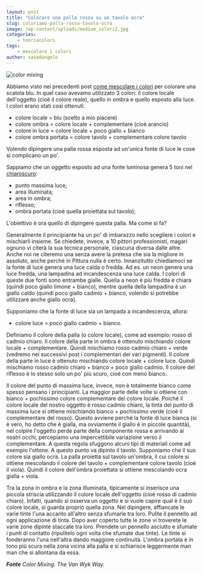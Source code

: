```yaml
---
layout: post
title: "Colorare una palla rossa su un tavolo ocra"
slug: coloriamo-palla-rossa-tavolo-ocra
image: /wp-content/uploads/medium_colori2.jpg
categories:
    - teoriacolori
tags:
    - mescolare i colori
author: sasadangelo
---
```


![color mixing](https://www.disegnoepittura.it/wp-content/uploads/medium_colori2.jpg "color mixing")

Abbiamo visto nei precedenti post [come mescolare i colori](https://www.disegnoepittura.it/mescolare-colori/ "Mescolare i Colori") per colorare una scatola blu. In quel caso avevamo utilizzato 3 colori: il colore locale dell'oggetto (cioè il colore reale), quello in ombra e quello esposto alla luce. I colori erano stati così ottenuti.

- colore locale = blu (scelto a mio piacere)
- colore ombra = colore locale + complementare (cioè arancio)
- colore in luce = colore locale + poco giallo + bianco
- colore ombra portata = colore tavolo + complementare colore tavolo

Volendo dipingere una palla rossa esposta ad un'unica fonte di luce le cose si complicano un po'.

Sappiamo che un oggetto esposto ad una fonte luminosa genera 5 toni nel [chiaroscuro](https://www.disegnoepittura.it/chiaroscuro/ "Chiaroscuro"):

- punto massima luce;
- area illuminata;
- area in ombra;
- riflesso;
- ombra portata (cioè quella proiettata sul tavolo);

L'obiettivo è ora quello di dipingere questa palla. Ma come si fa?

Generalmente il principiante ha un po' di imbarazzo nello scegliere i colori e mischiarli insieme. Se chiedete, invece, a 10 pittori professionisti, magari ognuno vi citerà la sua tecnica personale, ciascuna diversa dalle altre. Anche noi ne citeremo una senza avere la pretesa che sia la migliore in assoluto, anche perché in Pittura nulla è certo. Innanzitutto chiediamoci se la fonte di luce genera una luce calda o fredda. Ad es. un neon genera una luce fredda, una lampadina ad incandescenza una luce calda. I colori di queste due fonti sono entrambe gialle. Quella a neon è più fredda e chiara (quindi poco giallo limone + bianco), mentre quella della lampadina è un giallo caldo (quindi poco giallo cadmio + bianco, volendo si potrebbe utilizzare anche giallo ocra).

Supponiamo che la fonte di luce sia un lampada a incandescenza, allora:

- colore luce = poco giallo cadmio + bianco.

Definiamo il colore della palla (o colore locale), come ad esempio: rosso di cadmio chiaro. Il colore della parte in ombra è ottenuto mischiando colore locale + complementare. Quindi mischiamo rosso cadmio chiaro + verde (vedremo nei successivi post i complementari dei vari pigmenti). Il colore della parte in luce è ottenuto mischiando colore locale + colore luce. Quindi mischiamo rosso cadmio chiaro + bianco + poco giallo cadmio. Il colore del riflesso è lo stesso solo un po' più scuro, cioè con meno bianco.

Il colore del punto di massima luce, invece, non è totalmente bianco come spesso pensano i principianti. La maggior parte delle volte si ottiene con bianco + pochissimo colore complementare del colore locale. Poiché il colore locale del nostro oggetto è rosso cadmio chiaro, la tinta del punto di massima luce si ottiene mischiando bianco + pochissimo verde (cioè il complementare del rosso). Questo avviene perché la fonte di luce bianca (si è vero, ho detto che è gialla, ma ovviamente il giallo è in piccole quantità), nel colpire l'oggetto perde parte della componente rossa e arrivando ai nostri occhi, percepiamo una impercettibile variazione verso il complementare. A questa regola sfuggono alcuni tipi di materiali come ad esempio l'ottone. A questo punto va dipinto il tavolo. Supponiamo che il suo colore sia giallo ocra. La palla proietta sul tavolo un'ombra, il cui colore si ottiene mescolando il colore del tavolo + complementare colore tavolo (cioè il viola). Quindi il colore dell'ombra proiettata si ottiene mescolando ocra gialla + viola.

Tra la zona in ombra e la zona illuminata, tipicamente si inserisce una piccola striscia utilizzando il colore locale dell'oggetto (cioè rosso di cadmio chiaro). Infatti, quando si osserva un oggetto e si vuole capire qual è il suo colore locale, si guarda proprio quella zona. Nel dipingere, affiancate le varie tinte l'una accanto all'altro senza sfumarle tra loro. Pulite il pennello ad ogni applicazione di tinta. Dopo aver coperto tutte le zone vi troverete le varie zone dipinte staccate tra loro. Prendete un pennello asciutto e sfumate i punti di contatto (ripulitelo ogni volta che sfumate due tinte). Le tinte si fonderanno l'una nell'altra dando maggiore continuità. L'ombra portata è in tono più scura nella zona vicina alla palla e si schiarisce leggermente man man che si allontana da essa.

_**Fonte** Color Mixing. The Van Wyk Way._
